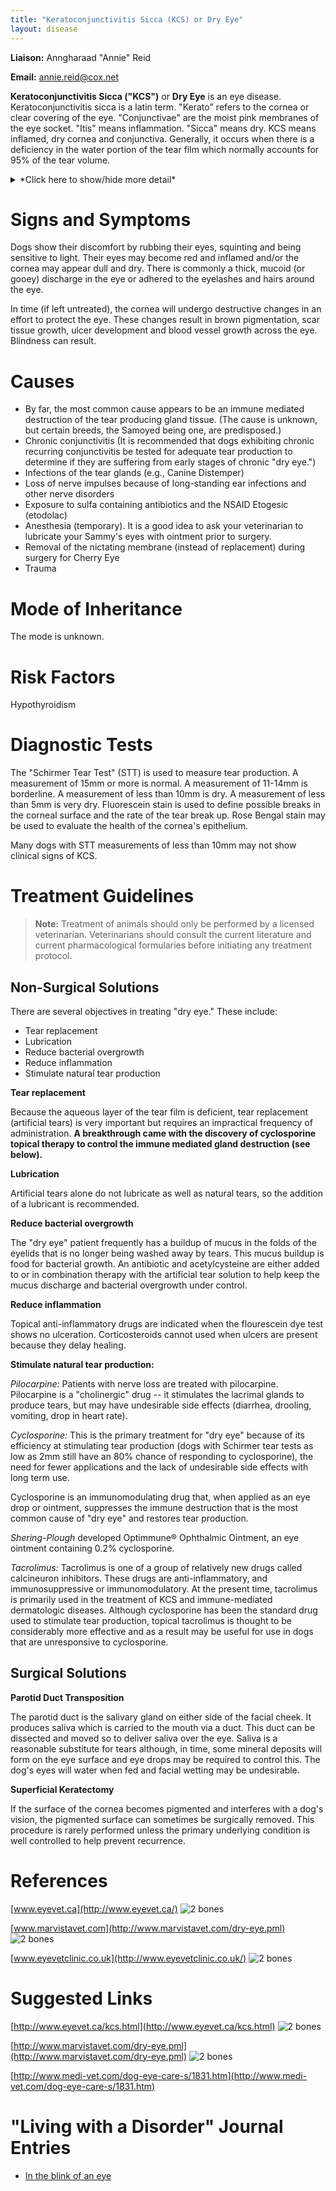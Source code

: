 ```yaml
---
title: "Keratoconjunctivitis Sicca (KCS) or Dry Eye"
layout: disease
---
```


**Liaison:** Anngharaad "Annie" Reid

**Email:** <annie.reid@cox.net>

**Keratoconjunctivitis Sicca ("KCS")** or **Dry Eye** is an eye
disease. Keratoconjunctivitis sicca is a latin term. "Kerato" refers to
the cornea or clear covering of the eye. "Conjunctivae" are the moist
pink membranes of the eye socket. "Itis" means inflammation. "Sicca"
means dry. KCS means inflamed, dry cornea and conjunctiva. Generally, it
occurs when there is a deficiency in the water portion of the tear film
which normally accounts for 95% of the tear volume.

<details>
<summary>*Click here to show/hide more detail*</summary>

**What is KCS or Dry Eye?** It is an eye disease. Keratoconjunctivitis sicca is a latin term. "Kerato" refers to the cornea or clear covering of the eye. "Conjunctivae" are the moist pink membranes of the eye socket. "Itis" means inflammation. "Sicca" means dry. KCS means inflamed, dry cornea and conjunctiva. Generally, it occurs when there is a deficiency in the water portion of the tear film which normally accounts for 95% of the tear volume.\* Without the water, the eye is left with oil and mucus; hence, the gooey yellow eye discharge characteristic of this condition.

**Understanding Dry Eye/Why Tears are Good.** Tears are important. They do more than just lubricate the eye. Tears flush away irritants and infectious agents and carry nutrients. Because the outer portion of the eye, or the cornea, does not have a blood supply, the antibacterial proteins, salts, sugars and even oxygen necessary to nourish the cornea are supplied through the three-layered "tear film."

The outermost layer of the tear film is an oily layer supplied by glands in the eyelids. This layer helps prevent evaporation of the middle layer. The middle layer is the liquid aqueous layer produced by two lacrimal glands (one gland is above the eye and the other is in the third eyelid or "nictating membrane"). This is the layer that is decreased in "quantitative" KCS. The innermost layer in direct contact with the cornea is a mucous layer produced by glands located in the folds of the eyelid. The mucus layer helps the aqueous layer adhere to the surface of the cornea.

Without tears, eyes become dry and irritated and sting constantly. A dog with "dry eye" is uncomfortable almost all the time and much more prone to corneal ulcerations.

---

_\*A deficiency in the water portion of the tear film is referred to as "quantitative" KCS. A deficiency in the mucus and oil portion of the tear film is referred to as "qualitative" KCS. This discussion concerns "quantitative" KCS._

</details>

# Signs and Symptoms

Dogs show their discomfort by rubbing their eyes, squinting and being
sensitive to light. Their eyes may become red and inflamed and/or the
cornea may appear dull and dry. There is commonly a thick, mucoid (or
gooey) discharge in the eye or adhered to the eyelashes and hairs around
the eye.

In time (if left untreated), the cornea will undergo destructive changes
in an effort to protect the eye. These changes result in brown
pigmentation, scar tissue growth, ulcer development and blood vessel
growth across the eye. Blindness can result.

# Causes

- By far, the most common cause appears to be an immune mediated
  destruction of the tear producing gland tissue. (The cause is
  unknown, but certain breeds, the Samoyed being one, are
  predisposed.)
- Chronic conjunctivitis (It is recommended that dogs exhibiting
  chronic recurring conjunctivitis be tested for adequate tear
  production to determine if they are suffering from early stages of
  chronic "dry eye.")
- Infections of the tear glands (e.g., Canine Distemper)
- Loss of nerve impulses because of long-standing ear infections and
  other nerve disorders
- Exposure to sulfa containing antibiotics and the NSAID Etogesic
  (etodolac)
- Anesthesia (temporary). It is a good idea to ask your veterinarian
  to lubricate your Sammy's eyes with ointment prior to surgery.
- Removal of the nictating membrane (instead of replacement) during
  surgery for Cherry Eye
- Trauma

# Mode of Inheritance

The mode is unknown.

# Risk Factors

Hypothyroidism

# Diagnostic Tests

The "Schirmer Tear Test" (STT) is used to measure tear production. A
measurement of 15mm or more is normal. A measurement of 11-14mm is
borderline. A measurement of less than 10mm is dry. A measurement of
less than 5mm is very dry. Fluorescein stain is used to define possible
breaks in the corneal surface and the rate of the tear break up. Rose
Bengal stain may be used to evaluate the health of the cornea's
epithelium.

Many dogs with STT measurements of less than 10mm may not show clinical
signs of KCS.

# Treatment Guidelines

> **Note:** Treatment of animals should only be performed by a licensed
> veterinarian. Veterinarians should consult the current literature and
> current pharmacological formularies before initiating any treatment
> protocol.

## Non-Surgical Solutions

There are several objectives in treating "dry eye." These include:

- Tear replacement
- Lubrication
- Reduce bacterial overgrowth
- Reduce inflammation
- Stimulate natural tear production

**Tear replacement**

Because the aqueous layer of the tear film is deficient, tear
replacement (artificial tears) is very important but requires an
impractical frequency of administration. **A breakthrough came with the
discovery of cyclosporine topical therapy to control the immune mediated
gland destruction (see below).**

**Lubrication**

Artificial tears alone do not lubricate as well as natural tears, so the
addition of a lubricant is recommended.

**Reduce bacterial overgrowth**

The "dry eye" patient frequently has a buildup of mucus in the folds of
the eyelids that is no longer being washed away by tears. This mucus
buildup is food for bacterial growth. An antibiotic and acetylcysteine
are either added to or in combination therapy with the artificial tear
solution to help keep the mucus discharge and bacterial overgrowth under
control.

**Reduce inflammation**

Topical anti-inflammatory drugs are indicated when the flourescein dye
test shows no ulceration. Corticosteroids cannot used when ulcers are
present because they delay healing.

**Stimulate natural tear production:**

_Pilocarpine:_ Patients with nerve loss are treated with
pilocarpine. Pilocarpine is a "cholinergic" drug -- it stimulates the
lacrimal glands to produce tears, but may have undesirable side effects
(diarrhea, drooling, vomiting, drop in heart rate).

_Cyclosporine:_ This is the primary treatment for "dry eye"
because of its efficiency at stimulating tear production (dogs with
Schirmer tear tests as low as 2mm still have an 80% chance of responding
to cyclosporine), the need for fewer applications and the lack of
undesirable side effects with long term use.

Cyclosporine is an immunomodulating drug that, when applied as an eye
drop or ointment, suppresses the immune destruction that is the most
common cause of "dry eye" and restores tear production.

_Shering-Plough_ developed Optimmune® Ophthalmic Ointment, an eye
ointment containing 0.2% cyclosporine.

_Tacrolimus:_ Tacrolimus is one of a group of relatively new
drugs called calcineuron inhibitors. These drugs are anti-inflammatory,
and immunosuppressive or immunomodulatory. At the present time,
tacrolimus is primarily used in the treatment of KCS and immune-mediated
dermatologic diseases. Although cyclosporine has been the standard drug
used to stimulate tear production, topical tacrolimus is thought to be
considerably more effective and as a result may be useful for use in
dogs that are unresponsive to cyclosporine.

## Surgical Solutions

**Parotid Duct Transposition**

The parotid duct is the salivary gland on either side of the facial
cheek. It produces saliva which is carried to the mouth via a duct. This
duct can be dissected and moved so to deliver saliva over the eye.
Saliva is a reasonable substitute for tears although, in time, some
mineral deposits will form on the eye surface and eye drops may be
required to control this. The dog's eyes will water when fed and facial
wetting may be undesirable.

**Superficial Keratectomy**

If the surface of the cornea becomes pigmented and interferes with a
dog's vision, the pigmented surface can sometimes be surgically removed.
This procedure is rarely performed unless the primary underlying
condition is well controlled to help prevent recurrence.

# References

[www.eyevet.ca](http://www.eyevet.ca/) ![2
bones](/img/2-bones.gif)

[www.marvistavet.com](http://www.marvistavet.com/dry-eye.pml) ![2
bones](/img/2-bones.gif)

[www.eyevetclinic.co.uk](http://www.eyevetclinic.co.uk/) ![2
bones](/img/2-bones.gif)

# Suggested Links

[http://www.eyevet.ca/kcs.html](http://www.eyevet.ca/kcs.html)
![2
bones](/img/2-bones.gif)

[http://www.marvistavet.com/dry-eye.pml](http://www.marvistavet.com/dry-eye.pml)
![2 bones](/img/2-bones.gif)

[http://www.medi-vet.com/dog-eye-care-s/1831.htm](http://www.medi-vet.com/dog-eye-care-s/1831.htm)

# "Living with a Disorder" Journal Entries

- [In the blink of an eye](/diseases/keratoconjunctivitis-sicca-kcs-or-dry-eye-in-the-blink-of-an-eye)
